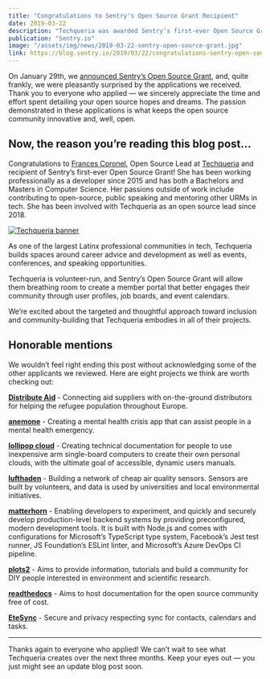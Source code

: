 ```yaml
---
title: "Congratulations to Sentry's Open Source Grant Recipient"
date: 2019-03-22
description: "Techqueria was awarded Sentry’s first-ever Open Source Grant of $10,000"
publication: "Sentry.io"
image: "/assets/img/news/2019-03-22-sentry-open-source-grant.jpg"
link: https://blog.sentry.io/2019/03/22/congratulations-sentry-open-source-grant-recipient
---
```


On January 29th, we [announced Sentry’s Open Source Grant](https://blog.sentry.io/2019/01/29/apply-sentry-open-source-grant), and, quite frankly, we were pleasantly surprised by the applications we received. Thank you to everyone who applied — we sincerely appreciate the time and effort spent
detailing your open source hopes and dreams. The passion demonstrated in these applications is what keeps the open source community innovative and, well, open.

## Now, the reason you’re reading this blog post…

Congratulations to [Frances Coronel](https://twitter.com/fvcproductions?lang=en), Open Source Lead at [Techqueria](https://techqueria.org/) and recipient of Sentry’s first-ever Open Source Grant! She has been working professionally as a developer since 2015 and has both a Bachelors and Masters in
Computer Science. Her passions outside of work include contributing to open-source, public speaking and mentoring other URMs in tech. She has been involved with Techqueria as an open source lead since 2018.

[![Techqueria banner](https://images.ctfassets.net/em6l9zw4tzag/5l3VeA7ghuTVKUHWghr6lr/067fa02046c8a8a57f6abf277db2ef05/techqueria-banner.png)](https://images.ctfassets.net/em6l9zw4tzag/5l3VeA7ghuTVKUHWghr6lr/067fa02046c8a8a57f6abf277db2ef05/techqueria-banner.png)

As one of the largest Latinx professional communities in tech, Techqueria builds spaces around career advice and development as well as events, conferences, and speaking opportunities.

Techqueria is volunteer-run, and Sentry’s Open Source Grant will allow them breathing room to create a member portal that better engages their community through user profiles, job boards, and event calendars.

We’re excited about the targeted and thoughtful approach toward inclusion and community-building that Techqueria embodies in all of their projects.

## Honorable mentions

We wouldn’t feel right ending this post without acknowledging some of the other applicants we reviewed. Here are eight projects we think are worth checking out:

**[Distribute Aid](https://gitlab.com/distribute-aid/toolbox)** - Connecting aid suppliers with on-the-ground distributors for helping the refugee population throughout Europe.

**[anemone](http://www.anemoneapp.io/)** - Creating a mental health crisis app that can assist people in a mental health emergency.

**[lollipop cloud](https://lollipopcloud.solutions)** - Creating technical documentation for people to use inexpensive arm single-board computers to create their own personal clouds, with the ultimate goal of accessible, dynamic users manuals.

**[lufthaden](http://luftdaten.info)** - Building a network of cheap air quality sensors. Sensors are built by volunteers, and data is used by universities and local environmental initiatives.

**[matterhorn](https://github.com/Ethan-Arrowood/matterhorn)** - Enabling developers to experiment, and quickly and securely develop production-level backend systems by providing preconfigured, modern development tools. It is built with Node.js and comes with configurations for Microsoft’s
TypeScript type system, Facebook’s Jest test runner, JS Foundation’s ESLint linter, and Microsoft’s Azure DevOps CI pipeline.

**[plots2](https://github.com/publiclab/plots2)** - Aims to provide information, tutorials and build a community for DIY people interested in environment and scientific research.

**[readthedocs](https://github.com/rtfd/readthedocs.org)** - Aims to host documentation for the open source community free of cost.

**[EteSync](https://www.etesync.com)** - Secure and privacy respecting sync for contacts, calendars and tasks.

---

Thanks again to everyone who applied! We can’t wait to see what Techqueria creates over the next three months. Keep your eyes out — you just might see an update blog post soon.
